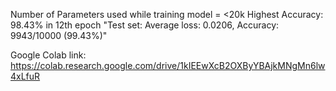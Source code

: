 Number of Parameters used while training model = <20k
Highest  Accuracy: 98.43% in 12th epoch
"Test set: Average loss: 0.0206, Accuracy: 9943/10000 (99.43%)"

Google Colab link:
https://colab.research.google.com/drive/1kIEEwXcB2OXByYBAjkMNgMn6lw4xLfuR

